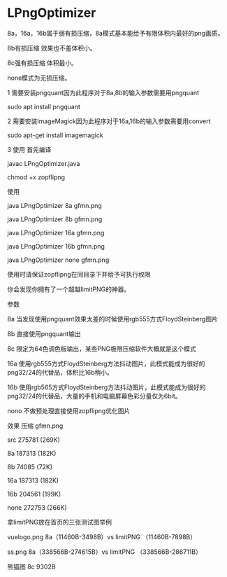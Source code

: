 # LPngOptimizer

8a，16a，16b属于弱有损压缩，8a模式基本能给予有限体积内最好的png画质。

8b有损压缩 效果也不差体积小。

8c强有损压缩 体积最小。

none模式为无损压缩。

1 需要安装pngquant因为此程序对于8a,8b的输入参数需要用pngquant

sudo apt install pngquant

2 需要安装ImageMagick因为此程序对于16a,16b的输入参数需要用convert

sudo apt-get install imagemagick

3 使用 首先编译

javac LPngOptimizer.java

chmod +x zopflipng

使用

java LPngOptimizer 8a gfmn.png

java LPngOptimizer 8b gfmn.png

java LPngOptimizer 16a gfmn.png

java LPngOptimizer 16b gfmn.png

java LPngOptimizer none gfmn.png

使用时请保证zopflipng在同目录下并给予可执行权限

你会发现你拥有了一个超越limitPNG的神器。

参数

8a 当发现使用pngquant效果太差的时候使用rgb555方式FloydSteinberg图片

8b 直接使用pngquant输出

8c 限定为64色调色板输出，某些PNG极限压缩软件大概就是这个模式

16a 使用rgb555方式FloydSteinberg方法抖动图片，此模式能成为很好的png32/24的代替品，体积比16b稍小。

16b 使用rgb565方式FloydSteinberg方法抖动图片，此模式能成为很好的png32/24的代替品，大量的手机和电脑屏幕色彩分量仅为6bit。

nono 不做预处理直接使用zopflipng优化图片

效果 压缩 gfmn.png

src 275781 (269K)

8a 187313 (182K)

8b 74085 (72K)

16a 187313 (182K)

16b 204561 (199K)

none 272753 (266K)

拿limitPNG放在首页的三张测试图举例

vuelogo.png 8a（11460B-3498B）vs limitPNG （11460B-7898B）

ss.png 8a（338566B-274615B）vs limitPNG （338566B-286711B）

熊猫图 8c 9302B
